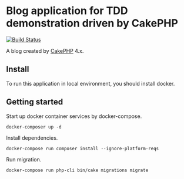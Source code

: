 # Blog application for TDD demonstration driven by CakePHP

[![Build Status](https://travis-ci.com/hgsgtk/blog.svg?branch=master)](https://travis-ci.com/hgsgtk/blog)

A blog created by  [CakePHP](https://cakephp.org) 4.x.


## Install

To run this application in local environment, you should install docker.

## Getting started

Start up docker container services by docker-compose.

```
docker-composer up -d
```

Install dependencies.

```
docker-compose run composer install --ignore-platform-reqs
```

Run migration.

```
docker-compose run php-cli bin/cake migrations migrate
```
